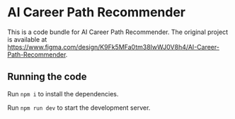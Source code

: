 
  # AI Career Path Recommender

  This is a code bundle for AI Career Path Recommender. The original project is available at https://www.figma.com/design/K9Fk5MFa0tm38IwWJ0V8h4/AI-Career-Path-Recommender.

  ## Running the code

  Run `npm i` to install the dependencies.

  Run `npm run dev` to start the development server.
  